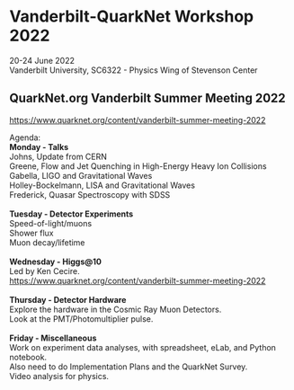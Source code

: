 # Vanderbilt-QuarkNet Workshop 2022
20-24 June 2022<br>
Vanderbilt University, SC6322 - Physics Wing of Stevenson Center<br>

## QuarkNet.org Vanderbilt Summer Meeting 2022
https://www.quarknet.org/content/vanderbilt-summer-meeting-2022 <br>

Agenda:<br>
**Monday - Talks**<br>
Johns, Update from CERN<br>
Greene, Flow and Jet Quenching in High-Energy Heavy Ion Collisions<br>
Gabella, LIGO and Gravitational Waves<br>
Holley-Bockelmann, LISA and Gravitational Waves<br>
Frederick, Quasar Spectroscopy with SDSS<br>
<br>
**Tuesday - Detector Experiments**<br>
Speed-of-light/muons<br>
Shower flux<br>
Muon decay/lifetime<br>
<br>
**Wednesday - Higgs@10**<br>
Led by Ken Cecire.<br>
https://www.quarknet.org/content/vanderbilt-summer-meeting-2022 <br>
<br>
**Thursday - Detector Hardware**<br>
Explore the hardware in the Cosmic Ray Muon Detectors.<br>
Look at the PMT/Photomultiplier pulse.<br>
<br>
**Friday - Miscellaneous**<br>
Work on experiment data analyses, with spreadsheet, eLab, and Python notebook.<br>
Also need to do Implementation Plans and the QuarkNet Survey.<br>
Video analysis for physics.<br>
<br>
